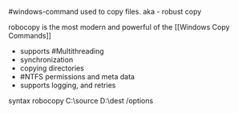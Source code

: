 #windows-command used to copy files.
aka - robust copy

robocopy is the most modern and powerful of the [[Windows Copy Commands]]
- supports #Multithreading
- synchronization
- copying directories
- #NTFS permissions and meta data
- supports logging, and retries

syntax
	robocopy C:\source D:\dest /options